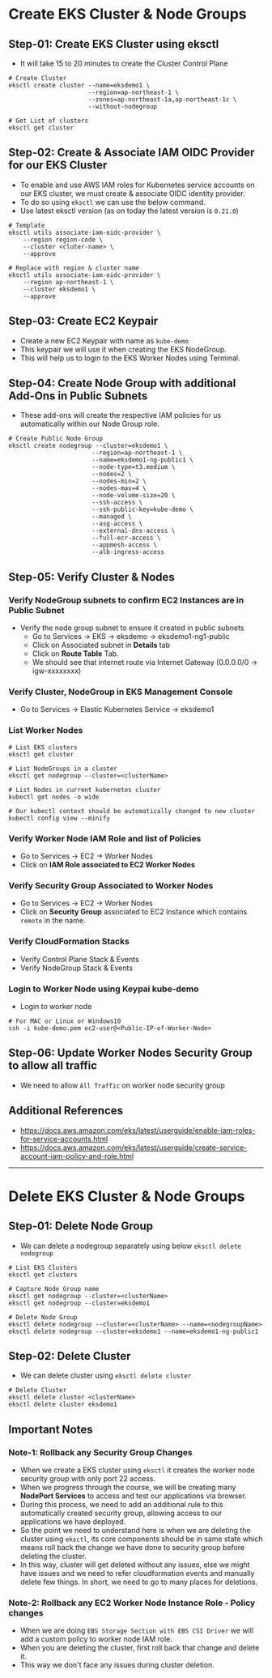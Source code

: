 # Create EKS Cluster & Node Groups

## Step-01: Create EKS Cluster using eksctl
- It will take 15 to 20 minutes to create the Cluster Control Plane 
```
# Create Cluster
eksctl create cluster --name=eksdemo1 \
                      --region=ap-northeast-1 \
                      --zones=ap-northeast-1a,ap-northeast-1c \
                      --without-nodegroup 

# Get List of clusters
eksctl get cluster                  
```


## Step-02: Create & Associate IAM OIDC Provider for our EKS Cluster
- To enable and use AWS IAM roles for Kubernetes service accounts on our EKS cluster, we must create &  associate OIDC identity provider.
- To do so using `eksctl` we can use the  below command. 
- Use latest eksctl version (as on today the latest version is `0.21.0`)
```                   
# Template
eksctl utils associate-iam-oidc-provider \
    --region region-code \
    --cluster <cluter-name> \
    --approve

# Replace with region & cluster name
eksctl utils associate-iam-oidc-provider \
    --region ap-northeast-1 \
    --cluster eksdemo1 \
    --approve
```



## Step-03: Create EC2 Keypair
- Create a new EC2 Keypair with name as `kube-demo`
- This keypair we will use it when creating the EKS NodeGroup.
- This will help us to login to the EKS Worker Nodes using Terminal.

## Step-04: Create Node Group with additional Add-Ons in Public Subnets
- These add-ons will create the respective IAM policies for us automatically within our Node Group role.
 ```
# Create Public Node Group   
eksctl create nodegroup --cluster=eksdemo1 \
                        --region=ap-northeast-1 \
                        --name=eksdemo1-ng-public1 \
                        --node-type=t3.medium \
                        --nodes=2 \
                        --nodes-min=2 \
                        --nodes-max=4 \
                        --node-volume-size=20 \
                        --ssh-access \
                        --ssh-public-key=kube-demo \
                        --managed \
                        --asg-access \
                        --external-dns-access \
                        --full-ecr-access \
                        --appmesh-access \
                        --alb-ingress-access 
```

## Step-05: Verify Cluster & Nodes

### Verify NodeGroup subnets to confirm EC2 Instances are in Public Subnet
- Verify the node group subnet to ensure it created in public subnets
  - Go to Services -> EKS -> eksdemo -> eksdemo1-ng1-public
  - Click on Associated subnet in **Details** tab
  - Click on **Route Table** Tab.
  - We should see that internet route via Internet Gateway (0.0.0.0/0 -> igw-xxxxxxxx)

### Verify Cluster, NodeGroup in EKS Management Console
- Go to Services -> Elastic Kubernetes Service -> eksdemo1

### List Worker Nodes
```
# List EKS clusters
eksctl get cluster

# List NodeGroups in a cluster
eksctl get nodegroup --cluster=<clusterName>

# List Nodes in current kubernetes cluster
kubectl get nodes -o wide

# Our kubectl context should be automatically changed to new cluster
kubectl config view --minify
```

### Verify Worker Node IAM Role and list of Policies
- Go to Services -> EC2 -> Worker Nodes
- Click on **IAM Role associated to EC2 Worker Nodes**

### Verify Security Group Associated to Worker Nodes
- Go to Services -> EC2 -> Worker Nodes
- Click on **Security Group** associated to EC2 Instance which contains `remote` in the name.

### Verify CloudFormation Stacks
- Verify Control Plane Stack & Events
- Verify NodeGroup Stack & Events

### Login to Worker Node using Keypai kube-demo
- Login to worker node
```
# For MAC or Linux or Windows10
ssh -i kube-demo.pem ec2-user@<Public-IP-of-Worker-Node>

```

## Step-06: Update Worker Nodes Security Group to allow all traffic
- We need to allow `All Traffic` on worker node security group

## Additional References
- https://docs.aws.amazon.com/eks/latest/userguide/enable-iam-roles-for-service-accounts.html
- https://docs.aws.amazon.com/eks/latest/userguide/create-service-account-iam-policy-and-role.html

---
# Delete EKS Cluster & Node Groups

## Step-01: Delete Node Group
- We can delete a nodegroup separately using below `eksctl delete nodegroup`
```
# List EKS Clusters
eksctl get clusters

# Capture Node Group name
eksctl get nodegroup --cluster=<clusterName>
eksctl get nodegroup --cluster=eksdemo1

# Delete Node Group
eksctl delete nodegroup --cluster=<clusterName> --name=<nodegroupName>
eksctl delete nodegroup --cluster=eksdemo1 --name=eksdemo1-ng-public1
```

## Step-02: Delete Cluster  
- We can delete cluster using `eksctl delete cluster`
```
# Delete Cluster
eksctl delete cluster <clusterName>
eksctl delete cluster eksdemo1
```

## Important Notes

### Note-1: Rollback any Security Group Changes
- When we create a EKS cluster using `eksctl` it creates the worker node security group with only port 22 access.
- When we progress through the course, we will be creating many **NodePort Services** to access and test our applications via browser. 
- During this process, we need to add an additional rule to this automatically created security group, allowing access to our applications we have deployed. 
- So the point we need to understand here is when we are deleting the cluster using `eksctl`, its core components should be in same state which means roll back the change we have done to security group before deleting the cluster.
- In this way, cluster will get deleted without any issues, else we might have issues and we need to refer cloudformation events and manually delete few things. In short, we need to go to many places for deletions. 

### Note-2: Rollback any EC2 Worker Node Instance Role - Policy changes
- When we are doing `EBS Storage Section with EBS CSI Driver` we will add a custom policy to worker node IAM role.
- When you are deleting the cluster, first roll back that change and delete it. 
- This way we don't face any issues during cluster deletion.